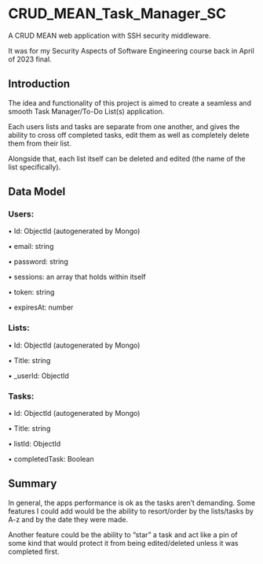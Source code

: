 # CRUD_MEAN_Task_Manager_SC
A CRUD MEAN web application with SSH security middleware. 

It was for my Security Aspects of Software Engineering course back in April of 2023 final.

## Introduction 
The idea and functionality of this project is aimed to create a seamless and smooth Task Manager/To-Do List(s) application. 

Each users lists and tasks are separate from one another, and gives the ability to cross off completed tasks, edit them as well as completely delete them from their list. 

Alongside that, each list itself can be deleted and edited (the name of the list specifically).

## Data Model
### Users: 

•	Id: ObjectId (autogenerated by Mongo) 

•	email: string 

•	password: string 

•	sessions: an array that holds within itself

•	token: string

•	expiresAt: number

 
### Lists: 

•	Id: ObjectId (autogenerated by Mongo) 

•	Title: string 

•	_userId: ObjectId 


### Tasks: 

•	Id: ObjectId (autogenerated by Mongo) 

•	Title: string 

•	listId: ObjectId 

•	completedTask: Boolean


## Summary
In general, the apps performance is ok as the tasks aren’t demanding. Some features I could add would be the ability to resort/order by the lists/tasks by A-z and by the date they were made.

Another feature could be the ability to “star” a task and act like a pin of some kind that would protect it from being edited/deleted unless it was completed first.
